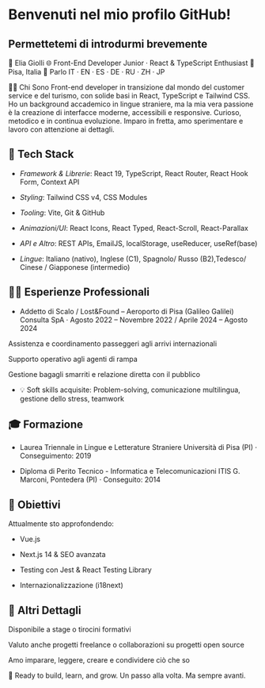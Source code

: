 # Benvenuti nel mio profilo GitHub!
## Permettetemi di introdurmi brevemente
💼 Elia Giolli
🌐 Front-End Developer Junior · React & TypeScript Enthusiast
📍 Pisa, Italia
💬 Parlo IT · EN · ES · DE · RU · ZH · JP

🧑‍💻 Chi Sono
Front-end developer in transizione dal mondo del customer service e del turismo, con solide basi in React, TypeScript e Tailwind CSS. Ho un background accademico in lingue straniere, ma la mia vera passione è la creazione di interfacce moderne, accessibili e responsive.
Curioso, metodico e in continua evoluzione. Imparo in fretta, amo sperimentare e lavoro con attenzione ai dettagli.

## 🧪 Tech Stack
- *Framework & Librerie*: React 19, TypeScript, React Router, React Hook Form, Context API

- *Styling*: Tailwind CSS v4, CSS Modules

- *Tooling*: Vite, Git & GitHub

- *Animazioni/UI*: React Icons, React Typed, React-Scroll, React-Parallax

- *API e Altro*: REST APIs, EmailJS, localStorage, useReducer, useRef(base)

- *Lingue*: Italiano (nativo), Inglese (C1), Spagnolo/ Russo (B2),Tedesco/ Cinese / Giapponese (intermedio)

## 👨‍💼 Esperienze Professionali
- Addetto di Scalo / Lost&Found – Aeroporto di Pisa (Galileo Galilei)
Consulta SpA · Agosto 2022 – Novembre 2022 / Aprile 2024 – Agosto 2024

Assistenza e coordinamento passeggeri agli arrivi internazionali

Supporto operativo agli agenti di rampa

Gestione bagagli smarriti e relazione diretta con il pubblico
- 💡 Soft skills acquisite: Problem-solving, comunicazione multilingua, gestione dello stress, teamwork

## 🎓 Formazione
- Laurea Triennale in Lingue e Letterature Straniere
Università di Pisa (PI) · Conseguimento: 2019

- Diploma di Perito Tecnico - Informatica e Telecomunicazioni
ITIS G. Marconi, Pontedera (PI) · Conseguito: 2014

## 🚀 Obiettivi
Attualmente sto approfondendo:

- Vue.js

- Next.js 14 & SEO avanzata

- Testing con Jest & React Testing Library

- Internazionalizzazione (i18next)


## 📎 Altri Dettagli
Disponibile a stage o tirocini formativi

Valuto anche progetti freelance o collaborazioni su progetti open source

Amo imparare, leggere, creare e condividere ciò che so

🎯 Ready to build, learn, and grow. Un passo alla volta. Ma sempre avanti.

